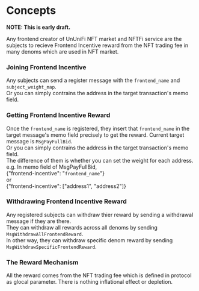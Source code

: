 # Concepts

**NOTE: This is early draft.**

Any frontend creator of UnUniFi NFT market and NFTFi service are the subjects to recieve Frontend Incentive reward from the NFT trading fee in many denoms which are used in NFT market.

### Joining Frontend Incentive

Any subjects can send a register message with the `frontend_name` and `subject_weight_map`.   
Or you can simply contrains the address in the target transaction's memo field.   

### Getting Frontend Incentive Reward 

Once the `frontend_name` is registered, they insert that `frontend_name` in the target message's memo field precisely to get the reward.
Current target message is `MsgPayFullBid`.   
Or you can simply contrains the address in the target transaction's memo field.   
The difference of them is whether you can set the weight for each address.   
e.g. In memo field of MsgPayFullBid,   
{"frontend-incentive": "`frontend_name`"}  
or   
{"frontend-incentive": ["address1", "address2"]}

### Withdrawing Frontend Incentive Reward

Any registered subjects can withdraw thier reward by sending a withdrawal message if they are there.   
They can withdraw all rewards across all denoms by sending `MsgWithdrawAllFrontendReward`.   
In other way, they can withdraw specific denom reward by sending `MsgWithdrawSpecificFrontendReward`.

### The Reward Mechanism

All the reward comes from the NFT trading fee which is defined in protocol as glocal parameter. 
There is nothing inflational effect or depletion.

